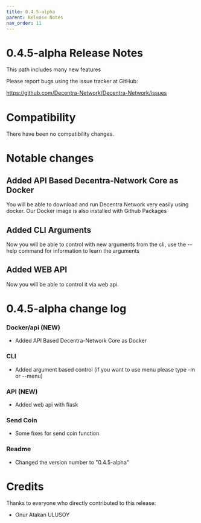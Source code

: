 ```yaml
---
title: 0.4.5-alpha
parent: Release Notes
nav_order: 11
---
```


# 0.4.5-alpha Release Notes

This path includes many new features

Please report bugs using the issue tracker at GitHub:

<https://github.com/Decentra-Network/Decentra-Network/issues>

# Compatibility

There have been no compatibility changes.

# Notable changes

## Added API Based Decentra-Network Core as Docker

You will be able to download and run Decentra Network very easily using docker.
Our Docker image is also installed with Github Packages

## Added CLI Arguments

Now you will be able to control with new arguments from the cli,
use the --help command for information to learn the arguments

## Added WEB API

Now you will be able to control it via web api.

# 0.4.5-alpha change log

### Docker/api (NEW)

- Added API Based Decentra-Network Core as Docker

### CLI

- Added argument based control (if you want to use menu please type -m or --menu)

### API (NEW)

- Added web api with flask

### Send Coin

- Some fixes for send coin function

### Readme

- Changed the version number to "0.4.5-alpha"

# Credits

Thanks to everyone who directly contributed to this release:

- Onur Atakan ULUSOY

